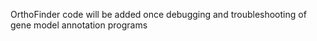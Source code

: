 OrthoFinder code will be added once debugging and troubleshooting of gene model annotation programs
